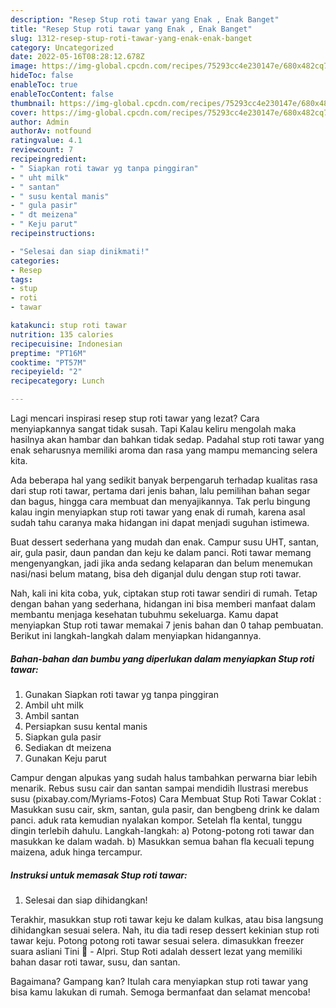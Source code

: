 ```yaml
---
description: "Resep Stup roti tawar yang Enak , Enak Banget"
title: "Resep Stup roti tawar yang Enak , Enak Banget"
slug: 1312-resep-stup-roti-tawar-yang-enak-enak-banget
category: Uncategorized
date: 2022-05-16T08:28:12.678Z
image: https://img-global.cpcdn.com/recipes/75293cc4e230147e/680x482cq70/stup-roti-tawar-foto-resep-utama.jpg
hideToc: false
enableToc: true
enableTocContent: false
thumbnail: https://img-global.cpcdn.com/recipes/75293cc4e230147e/680x482cq70/stup-roti-tawar-foto-resep-utama.jpg
cover: https://img-global.cpcdn.com/recipes/75293cc4e230147e/680x482cq70/stup-roti-tawar-foto-resep-utama.jpg
author: Admin
authorAv: notfound
ratingvalue: 4.1
reviewcount: 7
recipeingredient:
- " Siapkan roti tawar yg tanpa pinggiran"
- " uht milk"
- " santan"
- " susu kental manis"
- " gula pasir"
- " dt meizena"
- " Keju parut"
recipeinstructions:

- "Selesai dan siap dinikmati!"
categories:
- Resep
tags:
- stup
- roti
- tawar

katakunci: stup roti tawar 
nutrition: 135 calories
recipecuisine: Indonesian
preptime: "PT16M"
cooktime: "PT57M"
recipeyield: "2"
recipecategory: Lunch

---
```



Lagi mencari inspirasi resep stup roti tawar yang lezat? Cara menyiapkannya sangat tidak susah. Tapi Kalau keliru mengolah maka hasilnya akan hambar dan bahkan tidak sedap. Padahal stup roti tawar yang enak seharusnya memiliki aroma dan rasa yang mampu memancing selera kita.


Ada beberapa hal yang sedikit banyak berpengaruh terhadap kualitas rasa dari stup roti tawar, pertama dari jenis bahan, lalu pemilihan bahan segar dan bagus, hingga cara membuat dan menyajikannya. Tak perlu bingung kalau ingin menyiapkan stup roti tawar yang enak di rumah, karena asal sudah tahu caranya maka hidangan ini dapat menjadi suguhan istimewa.

Buat dessert sederhana yang mudah dan enak. Campur susu UHT, santan, air, gula pasir, daun pandan dan keju ke dalam panci. Roti tawar memang mengenyangkan, jadi jika anda sedang kelaparan dan belum menemukan nasi/nasi belum matang, bisa deh diganjal dulu dengan stup roti tawar.


Nah, kali ini kita coba, yuk, ciptakan stup roti tawar sendiri di rumah. Tetap dengan bahan yang sederhana, hidangan ini bisa memberi manfaat dalam membantu menjaga kesehatan tubuhmu sekeluarga. Kamu dapat menyiapkan Stup roti tawar memakai 7 jenis bahan dan 0 tahap pembuatan. Berikut ini langkah-langkah dalam menyiapkan hidangannya.

<!--inarticleads1-->

##### Bahan-bahan dan bumbu yang diperlukan dalam menyiapkan Stup roti tawar:

1. Gunakan  Siapkan roti tawar yg tanpa pinggiran
1. Ambil  uht milk
1. Ambil  santan
1. Persiapkan  susu kental manis
1. Siapkan  gula pasir
1. Sediakan  dt meizena
1. Gunakan  Keju parut


Campur dengan alpukas yang sudah halus tambahkan perwarna biar lebih menarik. Rebus susu cair dan santan sampai mendidih Ilustrasi merebus susu (pixabay.com/Myriams-Fotos) Cara Membuat Stup Roti Tawar Coklat : Masukkan susu cair, skm, santan, gula pasir, dan bengbeng drink ke dalam panci. aduk rata kemudian nyalakan kompor. Setelah fla kental, tunggu dingin terlebih dahulu. Langkah-langkah: a) Potong-potong roti tawar dan masukkan ke dalam wadah. b) Masukkan semua bahan fla kecuali tepung maizena, aduk hinga tercampur. 

<!--inarticleads2-->

##### Instruksi untuk memasak Stup roti tawar:


1. Selesai dan siap dihidangkan!

Terakhir, masukkan stup roti tawar keju ke dalam kulkas, atau bisa langsung dihidangkan sesuai selera. Nah, itu dia tadi resep dessert kekinian stup roti tawar keju. Potong potong roti tawar sesuai selera. dimasukkan freezer suara asliani Tini 🌼 - Alpri. Stup Roti adalah dessert lezat yang memiliki bahan dasar roti tawar, susu, dan santan. 

Bagaimana? Gampang kan? Itulah cara menyiapkan stup roti tawar yang bisa kamu lakukan di rumah. Semoga bermanfaat dan selamat mencoba!
